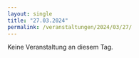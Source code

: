 ```yaml
---
layout: single
title: "27.03.2024"
permalink: /veranstaltungen/2024/03/27/
---
```


Keine Veranstaltung an diesem Tag.
